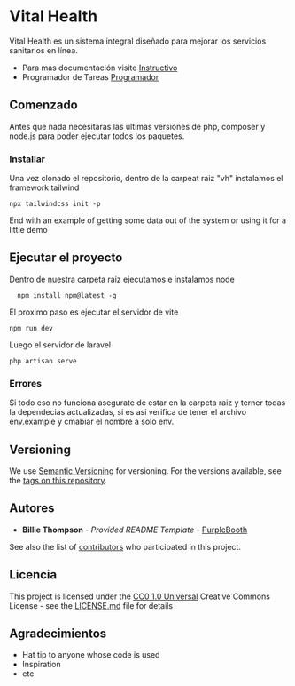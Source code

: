# Vital Health

Vital Health es un sistema integral diseñado para mejorar los servicios sanitarios en línea.

- Para mas documentación visite [Instructivo](https://docs.google.com/document/d/1zdvTis02II8IlQPbXBZkFJTD4d4K0ZHSfBJH7Vhv7M8/edit?usp=sharing)
- Programador de Tareas [Programador](https://trello.com/b/2sGFh55K/crea-j-2024)

## Comenzado

Antes que nada necesitaras las ultimas versiones de php, composer y node.js
 para poder ejecutar todos los paquetes.

### Installar

Una vez clonado el repositorio, dentro de la carpeat raiz "vh" instalamos el framework tailwind

    npx tailwindcss init -p

End with an example of getting some data out of the system or using it
for a little demo

## Ejecutar el proyecto
Dentro de nuestra carpeta raiz ejecutamos e instalamos node

      npm install npm@latest -g

El proximo paso es ejecutar el servidor de vite

    npm run dev
Luego el servidor de laravel

    php artisan serve

### Errores

Si todo eso no funciona asegurate de estar en la carpeta raiz y terner todas la dependecias actualizadas, si es asi verifica de tener el archivo env.example y cmabiar el nombre a solo env.

## Versioning

We use [Semantic Versioning](http://semver.org/) for versioning. For the versions
available, see the [tags on this
repository](https://github.com/PurpleBooth/a-good-readme-template/tags).

## Autores

  - **Billie Thompson** - *Provided README Template* -
    [PurpleBooth](https://github.com/PurpleBooth)

See also the list of
[contributors](https://github.com/PurpleBooth/a-good-readme-template/contributors)
who participated in this project.

## Licencia

This project is licensed under the [CC0 1.0 Universal](LICENSE.md)
Creative Commons License - see the [LICENSE.md](LICENSE.md) file for
details

## Agradecimientos

  - Hat tip to anyone whose code is used
  - Inspiration
  - etc
